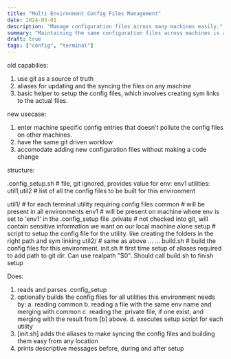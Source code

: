 ```yaml
---
title: "Multi Environment Config Files Management"
date: 2024-05-01
description: "Manage configuration files across many machines easily."
summary: "Maintaining the same configuration files across machines is against the reason for using different machines. Which is that, the different environments have their own perculiarities and scripts. I will be writing about how I have revamped my config workflow to accomodate this specific need."
draft: true
tags: ["config", "terminal"]
---
```


old capabilies:
1. use git as a source of truth
2. aliases for updating and the syncing the files on any machine
3. basic helper to setup the config files, which involves creating sym links to the actual files.

new usecase:
1. enter machine specific config entries that doesn't pollute the config files on other machines.
2. have the same git driven worklow
3. accomodate adding new configuration files without making a code change

structure:

.config_setup.sh # file, git ignored, provides value for
env: env1
utilities: util1,util2 # list of all the config files to be built for this environment 

util1/  # for each terminal utility requiring config files
    common # will be present in all environments
    env1 # will be present  on machine where env is set to 'env1' in the .config_setup file
    .private # not checked into git, will contain sensitive information we want on our local machine alone
    setup # script to setup the config file for the utility. like creating the folders in the right path and sym linking
util2/ # same as above
    ...
    ...
build.sh # build the config files for this environment.
init.sh # first time setup of aliases required to add path to git dir. Can use realpath "$0". Should call build.sh to finish setup

Does:
1. reads and parses .config_setup
2. optionally builds the config files for all utilities this environment needs by:
    a. reading common
    b. reading a file with the same env name and merging with common
    c. reading the .private file, if one exist, and merging with the result from [b] above.
    d. executes setup script for each utility
3. [init.sh] adds the aliases to make syncing the config files and building them easy from any location
4. prints descriptive messages before, during and after setup
